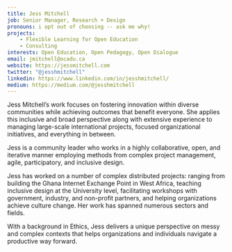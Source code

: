 ```yaml
---
title: Jess Mitchell
job: Senior Manager, Research + Design
pronouns: i opt out of choosing -- ask me why!
projects:
    - Flexible Learning for Open Education
    - Consulting
interests: Open Education, Open Pedagogy, Open Dialogue
email: jmitchell@ocadu.ca
website: https://jessmitchell.com
twitter: "@jesshmitchell"
linkedin: https://www.linkedin.com/in/jesshmitchell/
medium: https://medium.com/@jesshmitchell
---
```

Jess Mitchell’s work focuses on fostering innovation within diverse communities while achieving outcomes that benefit everyone. She applies this inclusive and broad perspective along with extensive experience to managing large-scale international projects, focused organizational initiatives, and everything in between.

Jess is a community leader who works in a highly collaborative, open, and iterative manner employing methods from complex project management, agile, participatory, and inclusive design.

Jess has worked on a number of complex distributed projects: ranging from building the Ghana Internet Exchange Point in West Africa, teaching inclusive design at the University level, facilitating workshops with government, industry, and non-profit partners, and helping organizations achieve culture change. Her work has spanned numerous sectors and fields.

With a background in Ethics, Jess delivers a unique perspective on messy and complex contexts that helps organizations and individuals navigate a productive way forward.
